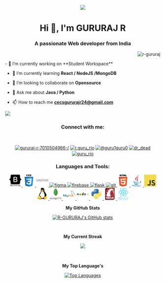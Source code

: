 
 <p align ="center" ><img  src="https://camo.githubusercontent.com/ba9f3bd30647e352a3f5e1e45eb45c6ec7bad6155cd16aaedf4a426738da0ca5/68747470733a2f2f696e646f616e616c79746963612e636f6d2f7374617469632f696d616765732f62616e6e6572722e676966"/></p>
<h1 align="center">Hi 👋, I'm GURURAJ R</h1>
<h3 align="center">A passionate Web developer from India</h3>

<p align="right"> <img src="https://komarev.com/ghpvc/?username=r-gururaj&label=Profile%20views&color=0e75b6&style=flat"  alt="r-gururaj" /> </p>
<div>
<span bg="#000">
- 🔭 I’m currently working on **Student Workspace**

- 🌱 I’m currently learning **React / NodeJS /MongoDB** 

- 👯 I’m looking to collaborate on **Opensource**

- 💬 Ask me about **Java / Python**

- 📫 How to reach me **cecsgururajr24@gmail.com**
</span>
<p align ="centre" ><img  src="https://cdn.dribbble.com/users/2131993/screenshots/4948736/thoughtworks-gif_dribbble.gif" height="200"/></p>
 
</div>

<h3 align="center">Connect with me:</h3></br>
<p align="center">
<a href="https://linkedin.com/in/gururaj-r-7010504966-/" target="blank"><img align="center" src="https://raw.githubusercontent.com/rahuldkjain/github-profile-readme-generator/master/src/images/icons/Social/linked-in-alt.svg" alt="gururaj-r-7010504966-/" height="30" width="40" /></a>
<a href="https://instagram.com/r.guru_rio" target="blank"><img align="center" src="https://raw.githubusercontent.com/rahuldkjain/github-profile-readme-generator/master/src/images/icons/Social/instagram.svg" alt="r.guru_rio" height="30" width="40" /></a>
<a href="https://www.hackerrank.com/@guru1guru0" target="blank"><img align="center" src="https://raw.githubusercontent.com/rahuldkjain/github-profile-readme-generator/master/src/images/icons/Social/hackerrank.svg" alt="@guru1guru0" height="30" width="40" /></a>
<a href="https://www.leetcode.com/dr_dead" target="blank"><img align="center" src="https://raw.githubusercontent.com/rahuldkjain/github-profile-readme-generator/master/src/images/icons/Social/leet-code.svg" alt="dr_dead" height="30" width="40" /></a>
<a href="https://auth.geeksforgeeks.org/user/guru_rio" target="blank"><img align="center" src="https://raw.githubusercontent.com/rahuldkjain/github-profile-readme-generator/master/src/images/icons/Social/geeks-for-geeks.svg" alt="guru_rio" height="30" width="40" /></a>
</p>

<h3 align="center">Languages and Tools:</h3>
<p align="center"> <a href="https://getbootstrap.com" target="_blank" rel="noreferrer"> <img src="https://raw.githubusercontent.com/devicons/devicon/master/icons/bootstrap/bootstrap-plain-wordmark.svg" alt="bootstrap" width="40" height="40"/> </a> <a href="https://www.w3schools.com/css/" target="_blank" rel="noreferrer"> <img src="https://raw.githubusercontent.com/devicons/devicon/master/icons/css3/css3-original-wordmark.svg" alt="css3" width="40" height="40"/> </a> <a href="https://expressjs.com" target="_blank" rel="noreferrer"> <img src="https://raw.githubusercontent.com/devicons/devicon/master/icons/express/express-original-wordmark.svg" alt="express" width="40" height="40"/> </a> <a href="https://www.figma.com/" target="_blank" rel="noreferrer"> <img src="https://www.vectorlogo.zone/logos/figma/figma-icon.svg" alt="figma" width="40" height="40"/> </a> <a href="https://firebase.google.com/" target="_blank" rel="noreferrer"> <img src="https://www.vectorlogo.zone/logos/firebase/firebase-icon.svg" alt="firebase" width="40" height="40"/> </a> <a href="https://flask.palletsprojects.com/" target="_blank" rel="noreferrer"> <img src="https://www.vectorlogo.zone/logos/pocoo_flask/pocoo_flask-icon.svg" alt="flask" width="40" height="40"/> </a> <a href="https://git-scm.com/" target="_blank" rel="noreferrer"> <img src="https://www.vectorlogo.zone/logos/git-scm/git-scm-icon.svg" alt="git" width="40" height="40"/> </a> <a href="https://www.w3.org/html/" target="_blank" rel="noreferrer"> <img src="https://raw.githubusercontent.com/devicons/devicon/master/icons/html5/html5-original-wordmark.svg" alt="html5" width="40" height="40"/> </a> <a href="https://www.java.com" target="_blank" rel="noreferrer"> <img src="https://raw.githubusercontent.com/devicons/devicon/master/icons/java/java-original.svg" alt="java" width="40" height="40"/> </a> <a href="https://developer.mozilla.org/en-US/docs/Web/JavaScript" target="_blank" rel="noreferrer"> <img src="https://raw.githubusercontent.com/devicons/devicon/master/icons/javascript/javascript-original.svg" alt="javascript" width="40" height="40"/> </a> <a href="https://www.linux.org/" target="_blank" rel="noreferrer"> <img src="https://raw.githubusercontent.com/devicons/devicon/master/icons/linux/linux-original.svg" alt="linux" width="40" height="40"/> </a> <a href="https://www.mongodb.com/" target="_blank" rel="noreferrer"> <img src="https://raw.githubusercontent.com/devicons/devicon/master/icons/mongodb/mongodb-original-wordmark.svg" alt="mongodb" width="40" height="40"/> </a> <a href="https://www.mysql.com/" target="_blank" rel="noreferrer"> <img src="https://raw.githubusercontent.com/devicons/devicon/master/icons/mysql/mysql-original-wordmark.svg" alt="mysql" width="40" height="40"/> </a> <a href="https://nodejs.org" target="_blank" rel="noreferrer"> <img src="https://raw.githubusercontent.com/devicons/devicon/master/icons/nodejs/nodejs-original-wordmark.svg" alt="nodejs" width="40" height="40"/> </a> <a href="https://www.python.org" target="_blank" rel="noreferrer"> <img src="https://raw.githubusercontent.com/devicons/devicon/master/icons/python/python-original.svg" alt="python" width="40" height="40"/> </a> <a href="https://rubyonrails.org" target="_blank" rel="noreferrer"> <img src="https://raw.githubusercontent.com/devicons/devicon/master/icons/rails/rails-original-wordmark.svg" alt="rails" width="40" height="40"/> </a> <a href="https://reactjs.org/" target="_blank" rel="noreferrer"> <img src="https://raw.githubusercontent.com/devicons/devicon/master/icons/react/react-original-wordmark.svg" alt="react" width="40" height="40"/> </a> </p>

<p align ="center" ><b align ="center" >My GitHub Stats</b></p>

<p align ="center" ><a   href="http://www.github.com/R-GURURAJ"><img src="https://github-readme-stats.vercel.app/api?username=R-GURURAJ&show_icons=true&hide=&count_private=true&title_color=0891b2&text_color=10b981&icon_color=ef4444&bg_color=0f172a&hide_border=true&show_icons=true" alt="R-GURURAJ's GitHub stats" /></a></p></br>
<p align ="center" ><b align ="center" >My Current Streak</b></p>

<p align ="center" > <a  href="http://www.github.com/R-GURURAJ"><img src="https://github-readme-streak-stats.herokuapp.com/?user=R-GURURAJ&stroke=10b981&background=0f172a&ring=0891b2&fire=0891b2&currStreakNum=10b981&currStreakLabel=0891b2&sideNums=10b981&sideLabels=10b981&dates=10b981&hide_border=true" /></a></p></br>

<p align ="center" >
<b>My Top Language's</b></p>
<p align ="center" >
<a href="https://github.com/R-GURURAJ" align="left"><img src="https://github-readme-stats.vercel.app/api/top-langs/?username=R-GURURAJ&langs_count=10&title_color=0891b2&text_color=10b981&icon_color=ef4444&bg_color=0f172a&hide_border=true&locale=en&custom_title=Top%20%Languages" alt="Top Languages" /></a></p>
